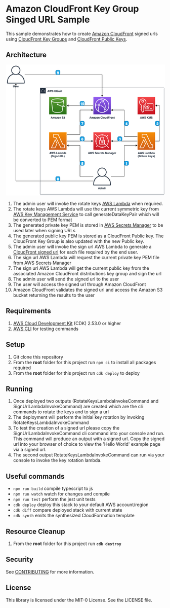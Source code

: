 # Amazon CloudFront Key Group Singed URL Sample

This sample demonstrates how to create [Amazon CloudFront](https://aws.amazon.com/cloudfront/) signed urls using [CloudFront Key Groups](https://docs.aws.amazon.com/AWSCloudFormation/latest/UserGuide/aws-resource-cloudfront-keygroup.html) and [CloudFront Public Keys]((https://docs.aws.amazon.com/AWSCloudFormation/latest/UserGuide/aws-resource-cloudfront-publickey.html)).

## Architecture
<img alt="Architecture" src="./images/architecture.png" />

1. The admin user will invoke the rotate keys [AWS Lambda](https://aws.amazon.com/lambda/) when required.
2. The rotate keys AWS Lambda will use the current symmetric key from [AWS Key Management Service](https://aws.amazon.com/kms/) to call generateDataKeyPair which will be converted to PEM format
3. The generated private key PEM is stored in [AWS Secrets Manager](https://aws.amazon.com/secrets-manager/) to be used later when signing URLs
4. The generated public key PEM is stored as a CloudFront Public key. The CloudFront Key Group is also updated with the new Public key.
5. The admin user will invoke the sign url AWS Lambda to generate a [CloudFront signed url](https://docs.aws.amazon.com/AmazonCloudFront/latest/DeveloperGuide/private-content-signed-urls.html) for each file required by the end user.
6. The sign url AWS Lambda will request the current private key PEM file from AWS Secrets Manager
7. The sign url AWS Lambda will get the current public key from the associated Amazon CloudFront distributions key group and sign the url
8. The admin user will send the signed url to the user
9. The user will access the signed url through Amazon CloudFront
10. Amazon CloudFront validates the signed url and access the Amazon S3 bucket returning the results to the user

## Requirements
1. <a href="https://aws.amazon.com/cdk/">AWS Cloud Development Kit</a> (CDK) 2.53.0 or higher
2. [AWS CLI](https://aws.amazon.com/cli/) for testing commands

## Setup
1. Git clone this repository
2. From the <b>root</b> folder for this project run `npm ci` to install all packages required
3. From the <b>root</b> folder for this project run `cdk deploy` to deploy

## Running
1. Once deployed two outputs (RotateKeysLambdaInvokeCommand and SignUrlLambdaInvokeCommand) are created which are the cli commands to rotate the keys and to sign a url 
2. The deployment will perform the initial key rotation by invoking RotateKeysLambdaInvokeCommand
3. To test the creation of a signed url please copy the SignUrlLambdaInvokeCommand cli command into your console and run. This command will produce an output with a signed url. Copy the signed url into your browser of choice to view the 'Hello World' example page via a signed url. 
4. The second output RotateKeysLambdaInvokeCommand can run via your console to invoke the key rotation lambda.

## Useful commands

* `npm run build`   compile typescript to js
* `npm run watch`   watch for changes and compile
* `npm run test`    perform the jest unit tests
* `cdk deploy`      deploy this stack to your default AWS account/region
* `cdk diff`        compare deployed stack with current state
* `cdk synth`       emits the synthesized CloudFormation template

## Resource Cleanup
1. From the <b>root</b> folder for this project run <b>`cdk destroy`</b>

## Security

See [CONTRIBUTING](CONTRIBUTING.md#security-issue-notifications) for more information.

## License

This library is licensed under the MIT-0 License. See the LICENSE file.

